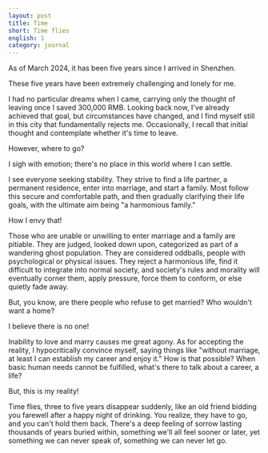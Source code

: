 ```yaml
---
layout: post
title: Time
short: Time flies
english: 1
category: journal
---
```


As of March 2024, it has been five years since I arrived in Shenzhen.

These five years have been extremely challenging and lonely for me.

I had no particular dreams when I came, carrying only the thought of leaving once I saved 300,000 RMB. Looking back now, I've already achieved that goal, but circumstances have changed, and I find myself still in this city that fundamentally rejects me. Occasionally, I recall that initial thought and contemplate whether it's time to leave.

However, where to go?

I sigh with emotion; there's no place in this world where I can settle.

I see everyone seeking stability. They strive to find a life partner, a permanent residence, enter into marriage, and start a family. Most follow this secure and comfortable path, and then gradually clarifying their life goals, with the ultimate aim being "a harmonious family."

How I envy that!

Those who are unable or unwilling to enter marriage and a family are pitiable. They are judged, looked down upon, categorized as part of a wandering ghost population. They are considered oddballs, people with psychological or physical issues. They reject a harmonious life, find it difficult to integrate into normal society, and society's rules and morality will eventually corner them, apply pressure, force them to conform, or else quietly fade away.

But, you know, are there people who refuse to get married? Who wouldn't want a home?

I believe there is no one!

Inability to love and marry causes me great agony. As for accepting the reality, I hypocritically convince myself, saying things like "without marriage, at least I can establish my career and enjoy it." How is that possible? When basic human needs cannot be fulfilled, what's there to talk about a career, a life?

But, this is my reality!

Time flies, three to five years disappear suddenly, like an old friend bidding you farewell after a happy night of drinking. You realize, they have to go, and you can't hold them back. There's a deep feeling of sorrow lasting thousands of years buried within, something we'll all feel sooner or later, yet something we can never speak of, something we can never let go. 